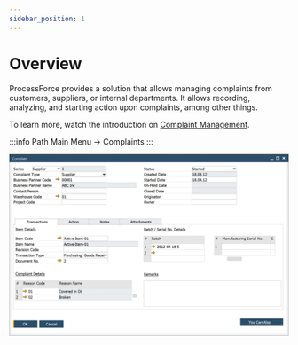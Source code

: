 ```yaml
---
sidebar_position: 1
---
```


# Overview

ProcessForce provides a solution that allows managing complaints from customers, suppliers, or internal departments. It allows recording, analyzing, and starting action upon complaints, among other things.

To learn more, watch the introduction  on [Complaint Management](https://www.youtube.com/watch?v=3oGbHH8YThY).

:::info Path
    Main Menu → Complaints
:::

![Complaint](./media/overview/complaint.webp)
